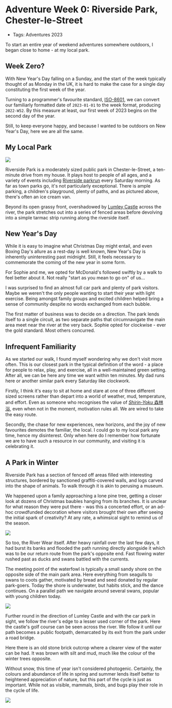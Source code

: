 # Adventure Week 0: Riverside Park, Chester-le-Street

- Tags: Adventures 2023

To start an entire year of weekend adventures somewhere outdoors, I began close to home - at my local park.

## Week Zero?

With New Year's Day falling on a Sunday, and the start of the week typically thought of as Monday in the UK, it is hard to make the case for a single day constituting the first week of the year.

Turning to a programmer's favourite standard, [ISO-8601](https://en.wikipedia.org/wiki/ISO_8601), we can convert our familiarly formatted date of `2023-01-01` to the week format, producing `2022-W52`. By this measure at least, our first week of 2023 begins on the second day of the year.

Still, to keep everyone happy, and because I wanted to be outdoors on New Year's Day, here we are all the same.

## My Local Park

<img src="../../public/photos/chester-park-1.jpeg" />

Riverside Park is a moderately sized public park in Chester-le-Street, a ten-minute drive from my house. It plays host to people of all ages, and a variety of events including [Riverside parkrun](https://www.parkrun.org.uk/riverside/) every Saturday morning. As far as town parks go, it's not particularly exceptional. There is ample parking, a children's playground, plenty of paths, and as pictured above, there's often an ice cream van.

Beyond its open grassy front, overshadowed by [Lumley Castle](https://www.lumleycastle.com/) across the river, the park stretches out into a series of fenced areas before devolving into a simple tarmac strip running along the riverside itself.

## New Year's Day

While it is easy to imagine what Christmas Day might entail, and even Boxing Day's allure as a rest-day is well known, New Year's Day is inherently uninteresting past midnight. Still, it feels necessary to commemorate the coming of the new year in some form.

For Sophie and me, we opted for McDonald's followed swiftly by a walk to feel better about it. Not really "start as you mean to go on" of us...

I was surprised to find an almost full car park and plenty of park visitors. Maybe we weren't the only people wanting to start their year with light exercise. Being amongst family groups and excited children helped bring a sense of community despite no words exchanged from each bubble.

The first matter of business was to decide on a direction. The park lends itself to a single circuit, as two separate paths that circumnavigate the main area meet near the river at the very back. Sophie opted for clockwise - ever the gold standard. Most others concurred.

## Infrequent Familiarity

As we started our walk, I found myself wondering why we don't visit more often. This is our closest park in the typical definition of the word - a place for people to relax, play, and exercise, all in a well-maintained green setting. After all, we can be here any time we want within ten minutes. My dad runs here or another similar park every Saturday like clockwork.

Firstly, I think it's easy to sit at home and stare at one of three different sized screens rather than depart into a world of weather, mud, temperature, and effort. Even as someone who recognises the value of [*Shirin-Yoku* 森林浴](https://en.wikipedia.org/wiki/Nature_therapy), even when not in the moment, motivation rules all. We are wired to take the easy route.

Secondly, the chase for new experiences, new horizons, and the joy of new favourites demotes the familiar, the local. I could go to my local park any time, hence my disinterest. Only when here do I remember how fortunate we are to have such a resource in our community, and visiting it is celebrating it.

## A Park in Winter

Riverside Park has a section of fenced off areas filled with interesting structures, bordered by sanctioned graffiti-covered walls, and logs carved into the shape of animals. To walk through it is akin to perusing a museum.

We happened upon a family approaching a lone pine tree, getting a closer look at dozens of Christmas baubles hanging from its branches. It is unclear for what reason they were put there - was this a concerted effort, or an ad-hoc crowdfunded decoration where visitors brought their own after seeing the initial spark of creativity? At any rate, a whimsical sight to remind us of the season.

<img src="../../public/photos/chester-park-2.jpeg" cover />

So too, the River Wear itself. After heavy rainfall over the last few days, it had burst its banks and flooded the path running directly alongside it which was to be our return route from the park's opposite end. Fast flowing water rushed past as ducks and swans battled with the currents.

The meeting point of the waterfowl is typically a small sandy shore on the opposite side of the main park area. Here everything from seagulls to swans to coots gather, motivated by bread and seed donated by regular park-goers. Today the shore is underwater, but habits stick, and the dance continues. On a parallel path we navigate around several swans, popular with young children today.

<img src="../../public/photos/chester-park-3.jpeg" />

Further round in the direction of Lumley Castle and with the car park in sight, we follow the river's edge to a lesser used corner of the park. Here the castle's golf course can be seen across the river. We follow it until our path becomes a public footpath, demarcated by its exit from the park under a road bridge.

Here there is an old stone brick outcrop where a clearer view of the water can be had. It was brown with silt and mud, much like the colour of the winter trees opposite.

Without snow, this time of year isn't considered photogenic. Certainly, the colours and abundance of life in spring and summer lends itself better to heightened appreciation of nature, but this part of the cycle is just as important. While not as visible, mammals, birds, and bugs play their role in the cycle of life.

<img src="../../public/photos/new-years-browns.jpeg" />
